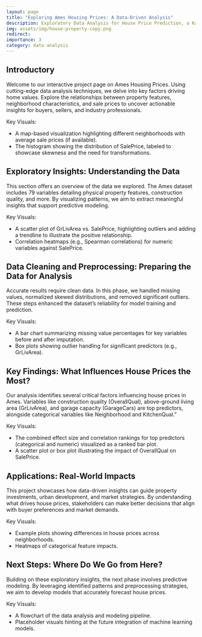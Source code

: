 ```yaml
---
layout: page
title: "Exploring Ames Housing Prices: A Data-Driven Analysis" 
description: Exploratory Data Analysis for House Price Prediction, a Kaggle competition
img: assets/img/house-property-copy.png
redirect: 
importance: 3
category: data analysis 
---
```



## Introductory 

Welcome to our interactive project page on Ames Housing Prices. Using cutting-edge data analysis techniques, we delve into key factors driving home values. Explore the relationships between property features, neighborhood characteristics, and sale prices to uncover actionable insights for buyers, sellers, and industry professionals. 

Key Visuals:
- A map-based visualization highlighting different neighborhoods with average sale prices (if available).
- The histogram showing the distribution of SalePrice, labeled to showcase skewness and the need for transformations.

## Exploratory Insights: Understanding the Data 

This section offers an overview of the data we explored. The Ames dataset includes 79 variables detailing physical property features, construction quality, and more. By visualizing patterns, we aim to extract meaningful insights that support predictive modeling. 

Key Visuals:
- A scatter plot of GrLivArea vs. SalePrice, highlighting outliers and adding a trendline to illustrate the positive relationship.
- Correlation heatmaps (e.g., Spearman correlations) for numeric variables against SalePrice.

## Data Cleaning and Preprocessing: Preparing the Data for Analysis 
Accurate results require clean data. In this phase, we handled missing values, normalized skewed distributions, and removed significant outliers. These steps enhanced the dataset’s reliability for model training and prediction. 

Key Visuals:
- A bar chart summarizing missing value percentages for key variables before and after imputation.
- Box plots showing outlier handling for significant predictors (e.g., GrLivArea).

## Key Findings: What Influences House Prices the Most? 
Our analysis identifies several critical factors influencing house prices in Ames. Variables like construction quality (OverallQual), above-ground living area (GrLivArea), and garage capacity (GarageCars) are top predictors, alongside categorical variables like Neighborhood and KitchenQual.”

Key Visuals:
- The combined effect size and correlation rankings for top predictors (categorical and numeric) visualized as a ranked bar plot.
- A scatter plot or box plot illustrating the impact of OverallQual on SalePrice.

## Applications: Real-World Impacts 
This project showcases how data-driven insights can guide property investments, urban development, and market strategies. By understanding what drives house prices, stakeholders can make better decisions that align with buyer preferences and market demands. 

Key Visuals:
- Example plots showing differences in house prices across neighborhoods.
- Heatmaps of categorical feature impacts.

## Next Steps: Where Do We Go from Here? 
Building on these exploratory insights, the next phase involves predictive modeling. By leveraging identified patterns and preprocessing strategies, we aim to develop models that accurately forecast house prices. 

Key Visuals:
- A flowchart of the data analysis and modeling pipeline.
- Placeholder visuals hinting at the future integration of machine learning models.
